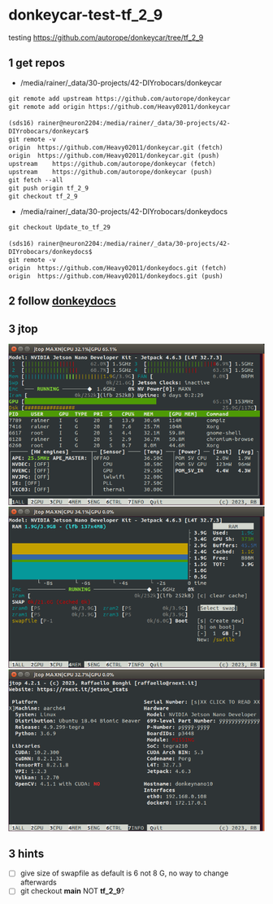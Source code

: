 # donkeycar-test-tf_2_9
testing https://github.com/autorope/donkeycar/tree/tf_2_9

## 1 get repos
- /media/rainer/_data/30-projects/42-DIYrobocars/donkeycar
```
git remote add upstream https://github.com/autorope/donkeycar
git remote add origin https://github.com/Heavy02011/donkeycar

(sds16) rainer@neuron2204:/media/rainer/_data/30-projects/42-DIYrobocars/donkeycar$ 
git remote -v
origin	https://github.com/Heavy02011/donkeycar.git (fetch)
origin	https://github.com/Heavy02011/donkeycar.git (push)
upstream	https://github.com/autorope/donkeycar (fetch)
upstream	https://github.com/autorope/donkeycar (push)
git fetch --all
git push origin tf_2_9
git checkout tf_2_9
```
- /media/rainer/_data/30-projects/42-DIYrobocars/donkeydocs
```
git checkout Update_to_tf_29

(sds16) rainer@neuron2204:/media/rainer/_data/30-projects/42-DIYrobocars/donkeydocs$ 
git remote -v
origin	https://github.com/Heavy02011/donkeydocs.git (fetch)
origin	https://github.com/Heavy02011/donkeydocs.git (push)
```
## 2 follow [donkeydocs](https://github.com/autorope/donkeydocs/blob/Update_to_tf_29/docs/guide/robot_sbc/setup_jetson_nano.md#installation-for-donkey-car-main)

## 3 jtop
![](media/jetson-jtop1.png)
![](media/jetson-jtop4.png)
![](media/jetson-jtop7.png)

## 3 hints
- [ ] give size of swapfile as default is 6 not 8 G, no way to change afterwards
- [ ] git checkout **main** NOT **tf_2_9**?
